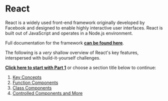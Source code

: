# React

React is a widely used front-end framework originally developed by Facebook and designed to enable highly interactive user interfaces. React is built out of JavaScript and operates in a Node.js environment.

Full documentation for the framework [**can be found here**](https://reactjs.org/docs/getting-started.html).

The following is a *very* shallow overview of React's key features, interspersed with build-it-yourself challenges. 

[**Click here to start with Part 1**](01-KeyConcepts.md) or choose a section title below to continue:

1. [Key Concepts](01-KeyConcepts.md)
2. [Function Components](02-FunctionComponents.md)
3. [Class Components](03-ClassComponents.md)
4. [Controlled Components and More](04-ControlledComponentAndMore.md)

